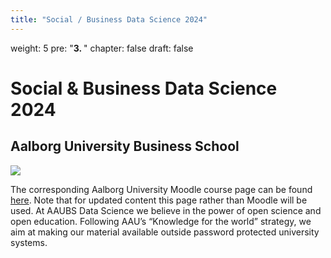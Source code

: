 ```yaml
---
title: "Social / Business Data Science 2024"
---
```

weight: 5
pre: "<b>3. </b>"
chapter: false
draft: false
# Social & Business Data Science 2024

## Aalborg University Business School

![](/ds24/images/viz-corgi-24-1.jpg)

The corresponding Aalborg University Moodle course page can be found [here](https://www.moodle.aau.dk/course/view.php?id=51744). Note that for updated content this page rather than Moodle will be used. At AAUBS Data Science we believe in the power of open science and open education. Following AAU’s “Knowledge for the world” strategy, we aim at making our material available outside password protected university systems.


<!---
{{% notice tip %}}stuff
{{% /notice %}}






{{% notice note %}}
Some important stuff
{{% /notice %}}
--->